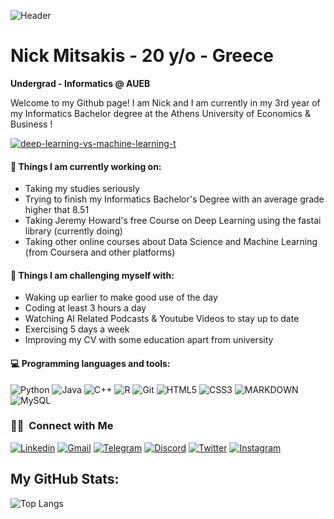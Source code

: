 ![Header](./[github-header-image.png])
# Nick Mitsakis - 20 y/o - Greece

**Undergrad - Informatics @ AUEB**

Welcome to my Github page! I am Nick and I am currently in my 3rd year of my Informatics Bachelor degree at the Athens University of Economics & Business !  

<a href="https://ibb.co/MDk47Nx"><img src="https://i.ibb.co/d04qDKw/deep-learning-vs-machine-learning-t.jpg" alt="deep-learning-vs-machine-learning-t" border="0"></a>

#### 🧠 Things I am currently working on: 
- Taking my studies seriously
- Trying to finish my Informatics Bachelor's Degree with an average grade higher that 8.51
- Taking Jeremy Howard's free Course on Deep Learning using the fastai library (currently doing)
- Taking other online courses about Data Science and Machine Learning (from Coursera and other platforms)

#### 💪 Things I am challenging myself with:
- Waking up earlier to make good use of the day
- Coding at least 3 hours a day
- Watching AI Related Podcasts & Youtube Videos to stay up to date
- Exercising 5 days a week
- Improving my CV with some education apart from university
  
#### 💻 Programming languages and tools: 
![Python](https://img.shields.io/badge/-Python-black?style=flat-round&logo=python&logoColor=white)
![Java](https://img.shields.io/badge/-Java-FFD700?style=flat-round&logo=openjdk&logoColor=black)
![C++](https://img.shields.io/badge/C%2B%2B-darkblue?style=flat-round&logo=c%2B%2B&logoColor=white)
![R](https://img.shields.io/badge/--276DC3?style=flat-round&logo=R&logoColor=white)
![Git](https://img.shields.io/badge/-Git-F05032?style=flat-round&logo=git&logoColor=white)
![HTML5](https://img.shields.io/badge/-HTML5-FF6347?style=flat-round&logo=html5&logoColor=white)
![CSS3](https://img.shields.io/badge/-CSS3-FF6347?style=flat-round&logo=css3)
![MARKDOWN](https://img.shields.io/badge/Markdown-000000?style=flat-round&logo=markdown&logoColor=white)
![MySQL](https://img.shields.io/badge/Microsoft_SQL_Server-228B22?style=flat-round&logo=microsoft-sql-server&logoColor=white)
<!-- Add more badges as per your skills and tools, reference: https://shields.io/ -->

<h3> 🤝🏻 &nbsp;Connect with Me </h3>

[![Linkedin](https://img.shields.io/badge/-LinkedIn-blue?style=flat-round&logo=Linkedin&logoColor=white)](https://www.linkedin.com/in/nikolaos-mitsakis/)
[![Gmail](https://img.shields.io/badge/-Gmail-c14438?style=flat-round&logo=Gmail&logoColor=white)](mailto:mitsakisnick@gmail.com)
[![Telegram](https://img.shields.io/badge/Telegram-2CA5E0?style=flat-round&logo=telegram&logoColor=white)](https://t.me/NIKOMAHOS)
[![Discord](https://img.shields.io/badge/-Discord-5865F2?style=flat-round&logo=discord&logoColor=white)](discordapp.com/users/889527819464486992)
[![Twitter](https://img.shields.io/badge/-Twitter-white?style=flat-round&logo=twitter&logoColor=blue)](https://x.com/nick_mitsakis?t=uprRXmA0cntcdOCPLRwm1w&s=35)
[![Instagram](https://img.shields.io/badge/Instagram-purple?style=flat-round&logo=instagram)](www.instagram.com/nikos_mitsakis)

## My GitHub Stats:
<!-- You can use https://github.com/anuraghazra/github-readme-stats to generate the stats. -->

![Top Langs](https://github-readme-stats.vercel.app/api/top-langs/?username=NIKOMAHOS&layout=donut&show_icons=true&icon_color=FFFFFF&hide_border=true&border_radius=4&text_color=FFFFFF&theme=dark&hide=html,css)

<!--
**NIKOMAHOS/NIKOMAHOS** is a ✨ _special_ ✨ repository because its `README.md` (this file) appears on your GitHub profile.

Here are some ideas to get you started:

- 🔭 I’m currently working on ...
- 🌱 I’m currently learning ...
- 👯 I’m looking to collaborate on ...
- 🤔 I’m looking for help with ...
- 💬 Ask me about ...
- 📫 How to reach me: ...
- 😄 Pronouns: ...
- ⚡ Fun fact: ...
-->
